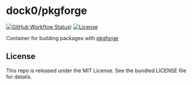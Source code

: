 dock0/pkgforge
=======

[![GitHub Workflow Status](https://img.shields.io/github/workflow/status/dock0/pkgforge/Build)](https://github.com/dock0/pkgforge/actions))
[![License](https://img.shields.io/github/license/dock0/pkgforge)](https://github.com/dock0/pkgforge/blob/master/LICENSE)

Container for building packages with [pkgforge](https://github.com/akerl/pkgforge)

## License

This repo is released under the MIT License. See the bundled LICENSE file for details.


